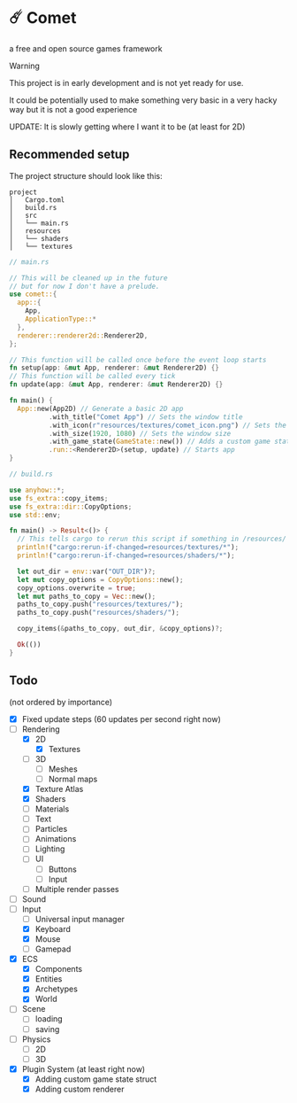 # ☄️ Comet
a free and open source games framework

> [!WARNING]
> This project is in early development and is not yet ready for use.
> 
> It could be potentially used to make something very basic in a very hacky way but it is not a good experience 
> 
> UPDATE: It is slowly getting where I want it to be (at least for 2D)

## Recommended setup

The project structure should look like this:

```
project
│   Cargo.toml
│   build.rs
│   src
│   └── main.rs
│   resources
│   └── shaders
│   └── textures
```

```rust
// main.rs

// This will be cleaned up in the future 
// but for now I don't have a prelude.
use comet::{
  app::{
    App,
    ApplicationType::*
  },
  renderer::renderer2d::Renderer2D,
};

// This function will be called once before the event loop starts
fn setup(app: &mut App, renderer: &mut Renderer2D) {}
// This function will be called every tick 
fn update(app: &mut App, renderer: &mut Renderer2D) {}

fn main() {
  App::new(App2D) // Generate a basic 2D app
          .with_title("Comet App") // Sets the window title
          .with_icon(r"resources/textures/comet_icon.png") // Sets the window icon
          .with_size(1920, 1080) // Sets the window size
          .with_game_state(GameState::new()) // Adds a custom game state struct
          .run::<Renderer2D>(setup, update) // Starts app
}
```

```rust
// build.rs

use anyhow::*;
use fs_extra::copy_items;
use fs_extra::dir::CopyOptions;
use std::env;

fn main() -> Result<()> {
  // This tells cargo to rerun this script if something in /resources/ changes.
  println!("cargo:rerun-if-changed=resources/textures/*");
  println!("cargo:rerun-if-changed=resources/shaders/*");

  let out_dir = env::var("OUT_DIR")?;
  let mut copy_options = CopyOptions::new();
  copy_options.overwrite = true;
  let mut paths_to_copy = Vec::new();
  paths_to_copy.push("resources/textures/");
  paths_to_copy.push("resources/shaders/");

  copy_items(&paths_to_copy, out_dir, &copy_options)?;

  Ok(())
}
```

## Todo
(not ordered by importance)

- [x] Fixed update steps (60 updates per second right now)
- [ ] Rendering
  - [x] 2D
    - [x] Textures
  - [ ] 3D
    - [ ] Meshes
    - [ ] Normal maps
  - [x] Texture Atlas
  - [x] Shaders
  - [ ] Materials
  - [ ] Text
  - [ ] Particles
  - [ ] Animations
  - [ ] Lighting
  - [ ] UI
    - [ ] Buttons
    - [ ] Input
  - [ ] Multiple render passes 
- [ ] Sound
- [ ] Input
  - [ ] Universal input manager
  - [x] Keyboard
  - [x] Mouse
  - [ ] Gamepad
- [x] ECS
  - [x] Components
  - [x] Entities
  - [x] Archetypes
  - [x] World
- [ ] Scene
  - [ ] loading
  - [ ] saving
- [ ] Physics
  - [ ] 2D
  - [ ] 3D
- [x] Plugin System (at least right now)
  - [x] Adding custom game state struct
  - [x] Adding custom renderer